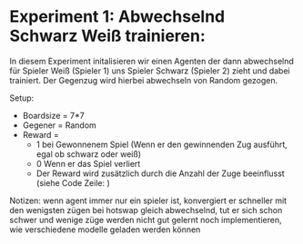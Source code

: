 # Experiment 1: Abwechselnd Schwarz Weiß trainieren:

In diesem Experiment initalisieren wir einen Agenten der dann abwechselnd für Spieler Weiß (Spieler 1) uns Spieler Schwarz (Spieler 2) zieht und dabei trainiert. Der Gegenzug wird hierbei abwechseln von Random gezogen.

Setup:
- Boardsize = 7*7
- Gegener = Random
- Reward = 
    - 1 bei Gewonnenem Spiel (Wenn er den gewinnenden Zug ausführt, egal ob schwarz oder weiß)
    - 0 Wenn er das Spiel verliert
    - Der Reward wird zusätzlich durch die Anzahl der Zuge beeinflusst (siehe Code Zeile: )



Notizen:
wenn agent immer nur ein spieler ist, konvergiert er schneller mit den wenigsten zügen
bei hotswap gleich abwechselnd, tut er sich schon schwer und wenige züge werden nicht gut gelernt
noch implementieren, wie verschiedene modelle geladen werden können